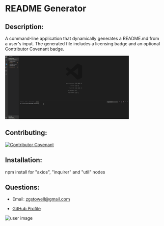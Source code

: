 # README Generator
 
## Description: 
A command-line application that dynamically generates a README.md from a user's input. The generated file includes a licensing badge and an optional Contributor Covenant badge. 
 
<!-- ![Animated Screenshot|512x397,20%](./images/README-generator.gif) -->

<img src="./images/README-generator.gif" alt="Animated Screenshot" style="width: 80%;">


## Contributing: 
[![Contributor Covenant](https://img.shields.io/badge/Contributor%20Covenant-v2.0%20adopted-ff69b4.svg)](https://www.contributor-covenant.org/version/2/0/code_of_conduct/)

## Installation: 
npm install for "axios", "inquirer" and "util" nodes 
 
## Questions: 

* Email: <zgstowell@gmail.com>
 
* [GitHub Profile](https://github.com/the-medium-place)

![user image](https://avatars3.githubusercontent.com/u/58536071?v=4&s=40)

